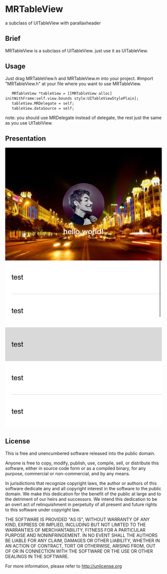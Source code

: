 # MRTableView
a subclass of UITableView with parallaxheader

 
## Brief 
   
   MRTableView is a subclass of UITableView. just use it as UITableView.
   
   
## Usage 

   Just drag MRTableView.h and MRTableView.m into your project. #import "MRTableView.h" at your file where you want
   to use MRTableView.
  
       MRTableView *tableView = [[MRTableView alloc] initWithFrame:self.view.bounds style:UITableViewStylePlain];
       tableView.MRDelegate = self;
       tableView.dataSource = self;
       
 note:
    you should use MRDelegate  instead of delegate, the rest just the same as you use UITablView.  
   
         
    
       
  

## Presentation
![](https://github.com/renmax/MRTableView-parallaxHeader/blob/master/MRTableViewDemo/4.png)

## License
   
   This is free and unencumbered software released into the public domain.

Anyone is free to copy, modify, publish, use, compile, sell, or
distribute this software, either in source code form or as a compiled
binary, for any purpose, commercial or non-commercial, and by any
means.

In jurisdictions that recognize copyright laws, the author or authors
of this software dedicate any and all copyright interest in the
software to the public domain. We make this dedication for the benefit
of the public at large and to the detriment of our heirs and
successors. We intend this dedication to be an overt act of
relinquishment in perpetuity of all present and future rights to this
software under copyright law.

THE SOFTWARE IS PROVIDED "AS IS", WITHOUT WARRANTY OF ANY KIND,
EXPRESS OR IMPLIED, INCLUDING BUT NOT LIMITED TO THE WARRANTIES OF
MERCHANTABILITY, FITNESS FOR A PARTICULAR PURPOSE AND NONINFRINGEMENT.
IN NO EVENT SHALL THE AUTHORS BE LIABLE FOR ANY CLAIM, DAMAGES OR
OTHER LIABILITY, WHETHER IN AN ACTION OF CONTRACT, TORT OR OTHERWISE,
ARISING FROM, OUT OF OR IN CONNECTION WITH THE SOFTWARE OR THE USE OR
OTHER DEALINGS IN THE SOFTWARE.

For more information, please refer to <http://unlicense.org>
     
     
  

